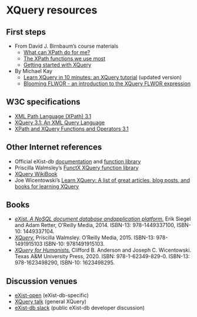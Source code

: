 # XQuery resources

## First steps

* From David J. Birnbaum’s course materials
    * [What can XPath do for me?](http://dh.obdurodon.org/introduction-xpath.xhtml) 
    * [The XPath functions we use most
](http://dh.obdurodon.org/functions.xhtml)
    * [Getting started with XQuery](http://dh.obdurodon.org/xquery-abcs.xhtml)
* By Michael Kay
    * [Learn XQuery in 10 minutes: an XQuery tutorial](https://www.stylusstudio.com/xquery-primer-new.html) (updated version)
    * [Blooming FLWOR - an introduction to the XQuery FLWOR expression](https://www.stylusstudio.com/xquery-flwor.html)

## W3C specifications

* [XML Path Language (XPath) 3.1](https://www.w3.org/TR/xpath-31/)
* [XQuery 3.1: An XML Query Language](https://www.w3.org/TR/xquery-31/)
* [XPath and XQuery Functions and Operators 3.1](https://www.w3.org/TR/xpath-functions-31/)

## Other Internet references
* Official eXist-db [documentation](https://exist-db.org/exist/apps/doc/) and [function library](https://exist-db.org/exist/apps/fundocs/index.html)
* Priscilla Walmsley’s [ FunctX XQuery function library](http://www.xqueryfunctions.com/)
* [XQuery WikiBook](https://en.wikibooks.org/wiki/XQuery)
* Joe Wicentowski’s [Learn XQuery: A list of great articles, blog posts, and books for learning XQuery](https://github.com/joewiz/learn-xquery)

## Books

* [*eXist. A NoSQL document database andapplication platform.*](http://shop.oreilly.com/product/0636920026525.do) Erik Siegel and Adam Retter, O’Reilly Media, 2014. ISBN-13: 978-1449337100,
ISBN-10: 1449337104.
* [*XQuery.*](http://shop.oreilly.com/product/0636920035589.do) Priscilla Walmsley. O’Reilly Media, 2015. ISBN-13: 978-1491915103 ISBN-10: 9781491915103. 
* [*XQuery for Humanists.*](https://www.tamupress.com/book/9781623498290/xquery-for-humanists/) Clifford B. Anderson and Joseph C. Wicentowski. Texas A&amp;M University Press, 2020. ISBN: 978-1-62349-829-0. ISBN-13: 978-1623498290, ISBN-10: 1623498295.


## Discussion venues

* [eXist-open](https://sourceforge.net/projects/exist/lists/exist-open) (eXist-db-specific)
* [XQuery talk](http://x-query.com/mailman/listinfo/talk) (general XQuery)
* [eXist-db slack](https://exist-db.slack.com/) (public eXist-db developer discussion)
